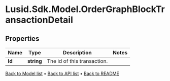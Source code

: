 # Lusid.Sdk.Model.OrderGraphBlockTransactionDetail

## Properties

Name | Type | Description | Notes
------------ | ------------- | ------------- | -------------
**Id** | **string** | The id of this transaction. | 

[Back to Model list](../README.md#documentation-for-models) &#8226; [Back to API list](../README.md#documentation-for-api-endpoints) &#8226; [Back to README](../README.md)

